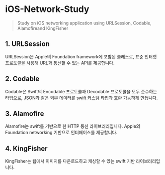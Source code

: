 # iOS-Network-Study
> Study on iOS networking application using URLSession, Codable, Alamofireand KingFisher

## 1. URLSession
URLSession은 Apple의 Foundation framework에 포함된 클래스로, 표준 인터넷 프로토콜을 사용해 URL과 통신할 수 있는 API를 제공합니다. 

## 2. Codable
Codable은 Swift의 Encodable 프로토콜과 Decodable 프로토콜을 모두 준수하는 타입으로, JSON과 같은 외부 데이터를 swift 커스텀 타입과 호환 가능하게 만듭니다.

## 3. Alamofire
Alamofire는 swift를 기반으로 한 HTTP 통신 라이브러리입니다. Apple의 Foundation networking 기반으로 인터페이스를 제공합니다.

## 4. KingFisher
KingFisher는 웹에서 이미지를 다운로드하고 캐싱할 수 있는 swift 기반 라이브러리입니다.
